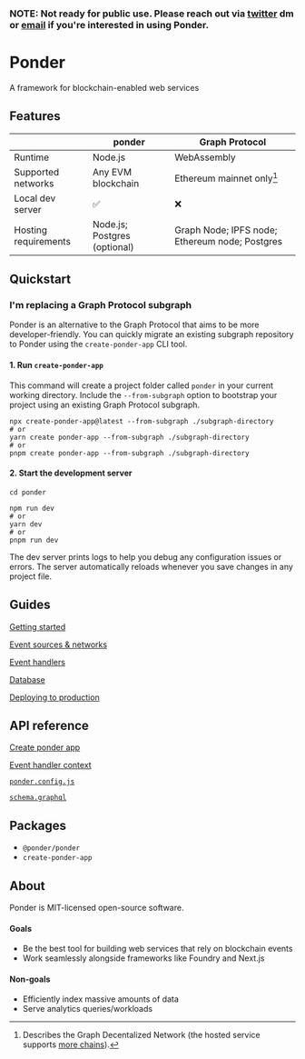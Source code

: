 ### **NOTE: Not ready for public use. Please reach out via [twitter](https://twitter.com/0xOlias) dm or [email](mailto:0xolias@gmail.com) if you're interested in using Ponder.**

# Ponder

A framework for blockchain-enabled web services

## Features

|                      | ponder                       | Graph Protocol                                 |
| -------------------- | ---------------------------- | ---------------------------------------------- |
| Runtime              | Node.js                      | WebAssembly                                    |
| Supported networks   | Any EVM blockchain           | Ethereum mainnet only[^1]                      |
| Local dev server     | ✅                           | ❌                                             |
| Hosting requirements | Node.js; Postgres (optional) | Graph Node; IPFS node; Ethereum node; Postgres |

## Quickstart

### I'm replacing a Graph Protocol subgraph

Ponder is an alternative to the Graph Protocol that aims to be more developer-friendly. You can quickly migrate an existing subgraph repository to Ponder using the `create-ponder-app` CLI tool.

#### 1. Run `create-ponder-app`

This command will create a project folder called `ponder` in your current working directory. Include the `--from-subgraph` option to bootstrap your project using an existing Graph Protocol subgraph.

```
npx create-ponder-app@latest --from-subgraph ./subgraph-directory
# or
yarn create ponder-app --from-subgraph ./subgraph-directory
# or
pnpm create ponder-app --from-subgraph ./subgraph-directory
```

#### 2. Start the development server

```
cd ponder
```

```
npm run dev
# or
yarn dev
# or
pnpm run dev
```

The dev server prints logs to help you debug any configuration issues or errors. The server automatically reloads whenever you save changes in any project file.

## Guides

[Getting started](https://github.com/0xOlias/ponder/blob/main/docs/getting-started.md)

[Event sources & networks](https://github.com/0xOlias/ponder/blob/main/docs/event-sources-and-networks.md)

[Event handlers](https://github.com/0xOlias/ponder/blob/main/docs/event-handlers.md)

[Database](https://github.com/0xOlias/ponder/blob/main/docs/database.md)

[Deploying to production](https://github.com/0xOlias/ponder/blob/main/docs/deploying-to-production.md)

## API reference

[Create ponder app](https://github.com/0xOlias/ponder/blob/main/docs/api-reference/create-ponder-app.md)

[Event handler context](https://github.com/0xOlias/ponder/blob/main/docs/api-reference/event-handler-context.md)

[`ponder.config.js`](https://github.com/0xOlias/ponder/blob/main/docs/api-reference/ponder-config-js.md)

[`schema.graphql`](https://github.com/0xOlias/ponder/blob/main/docs/api-reference/schema-graphql.md)

## Packages

- `@ponder/ponder`
- `create-ponder-app`

## About

Ponder is MIT-licensed open-source software.

#### Goals

- Be the best tool for building web services that rely on blockchain events
- Work seamlessly alongside frameworks like Foundry and Next.js

#### Non-goals

- Efficiently index massive amounts of data
- Serve analytics queries/workloads

[^1]: Describes the Graph Decentalized Network (the hosted service supports [more chains](https://thegraph.com/docs/en/deploying/deploying-a-subgraph-to-hosted/)).
